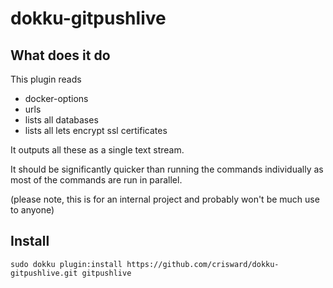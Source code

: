 # dokku-gitpushlive

## What does it do

This plugin reads
  * docker-options
  * urls
  * lists all databases
  * lists all lets encrypt ssl certificates
  
It outputs all these as a single text stream. 

It should be significantly quicker than running the commands individually as most of the commands are run
in parallel.

(please note, this is for an internal project and probably won't be much use to anyone)

## Install

```
sudo dokku plugin:install https://github.com/crisward/dokku-gitpushlive.git gitpushlive
```
